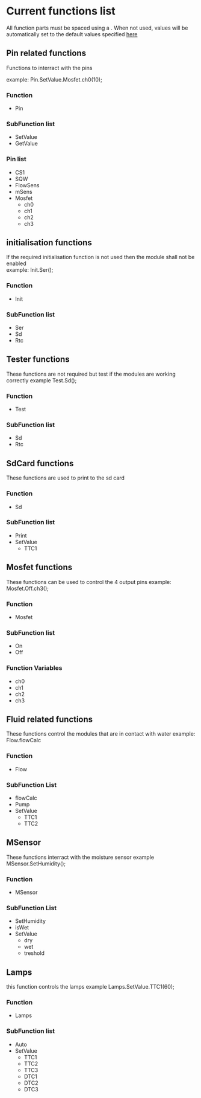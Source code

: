 # Current functions list
All function parts must be spaced using a .
When not used, values will be automatically set to the default values specified [here](/docs/readme.md)  
## Pin related functions  
Functions to interract with the pins

example: Pin.SetValue.Mosfet.ch0(10);
### Function
- Pin
### SubFunction list
- SetValue
- GetValue
### Pin list
- CS1
- SQW
- FlowSens
- mSens
- Mosfet
  - ch0
  - ch1
  - ch2
  - ch3
 
## initialisation functions
If the required initialisation function is not used then the module shall not be enabled  
example: Init.Ser();
### Function
- Init
### SubFunction list
- Ser
- Sd
- Rtc

## Tester functions
These functions are not required but test if the modules are working correctly
example Test.Sd();
### Function
- Test
### SubFunction list
- Sd
- Rtc

## SdCard functions
These functions are used to print to the sd card
### Function
- Sd
### SubFunction list
- Print
- SetValue
  - TTC1

## Mosfet functions
These functions can be used to control the 4 output pins
example: Mosfet.Off.ch3();
### Function
- Mosfet
### SubFunction list
- On
- Off
### Function Variables
- ch0
- ch1
- ch2
- ch3

## Fluid related functions
These functions control the modules that are in contact with water
example: Flow.flowCalc
### Function
- Flow
### SubFunction List
- flowCalc
- Pump
- SetValue
  - TTC1
  - TTC2

## MSensor
These functions interract with the moisture sensor
example MSensor.SetHumidity();
### Function
- MSensor
### SubFunction List
- SetHumidity
- isWet
- SetValue
  - dry
  - wet
  - treshold
 
## Lamps
this function controls the lamps
example Lamps.SetValue.TTC1(60);
### Function
- Lamps
### SubFunction list
- Auto
- SetValue
  - TTC1
  - TTC2
  - TTC3
  - DTC1
  - DTC2
  - DTC3
